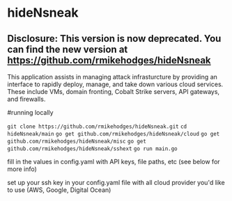 # hideNsneak

## Disclosure: This version is now deprecated. You can find the new version at https://github.com/rmikehodges/hideNsneak


This application assists in managing attack infrasturcture by providing an interface to rapidly deploy, manage, and take down various cloud services. These include VMs, domain fronting, Cobalt Strike servers, API gateways, and firewalls. 

#running locally

`git clone https://github.com/rmikehodges/hideNsneak.git`
`cd hideNsneak/main`
`go get github.com/rmikehodges/hideNsneak/cloud`
`go get github.com/rmikehodges/hideNsneak/misc`
`go get github.com/rmikehodges/hideNsneak/sshext`
`go run main.go`

fill in the values in config.yaml with API keys, file paths, etc (see below for more info)

set up your ssh key in your config.yaml file with all cloud provider you'd like to use (AWS, Google, Digital Ocean)
